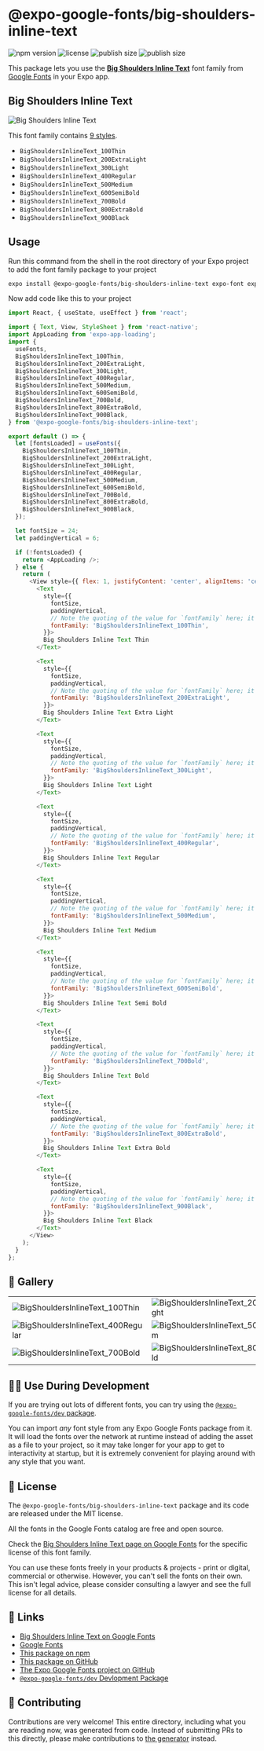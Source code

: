 # @expo-google-fonts/big-shoulders-inline-text

![npm version](https://flat.badgen.net/npm/v/@expo-google-fonts/big-shoulders-inline-text)
![license](https://flat.badgen.net/github/license/expo/google-fonts)
![publish size](https://flat.badgen.net/packagephobia/install/@expo-google-fonts/big-shoulders-inline-text)
![publish size](https://flat.badgen.net/packagephobia/publish/@expo-google-fonts/big-shoulders-inline-text)

This package lets you use the [**Big Shoulders Inline Text**](https://fonts.google.com/specimen/Big+Shoulders+Inline+Text) font family from [Google Fonts](https://fonts.google.com/) in your Expo app.

## Big Shoulders Inline Text

![Big Shoulders Inline Text](./font-family.png)

This font family contains [9 styles](#-gallery).

- `BigShouldersInlineText_100Thin`
- `BigShouldersInlineText_200ExtraLight`
- `BigShouldersInlineText_300Light`
- `BigShouldersInlineText_400Regular`
- `BigShouldersInlineText_500Medium`
- `BigShouldersInlineText_600SemiBold`
- `BigShouldersInlineText_700Bold`
- `BigShouldersInlineText_800ExtraBold`
- `BigShouldersInlineText_900Black`

## Usage

Run this command from the shell in the root directory of your Expo project to add the font family package to your project
```sh
expo install @expo-google-fonts/big-shoulders-inline-text expo-font expo-app-loading
```

Now add code like this to your project
```js
import React, { useState, useEffect } from 'react';

import { Text, View, StyleSheet } from 'react-native';
import AppLoading from 'expo-app-loading';
import {
  useFonts,
  BigShouldersInlineText_100Thin,
  BigShouldersInlineText_200ExtraLight,
  BigShouldersInlineText_300Light,
  BigShouldersInlineText_400Regular,
  BigShouldersInlineText_500Medium,
  BigShouldersInlineText_600SemiBold,
  BigShouldersInlineText_700Bold,
  BigShouldersInlineText_800ExtraBold,
  BigShouldersInlineText_900Black,
} from '@expo-google-fonts/big-shoulders-inline-text';

export default () => {
  let [fontsLoaded] = useFonts({
    BigShouldersInlineText_100Thin,
    BigShouldersInlineText_200ExtraLight,
    BigShouldersInlineText_300Light,
    BigShouldersInlineText_400Regular,
    BigShouldersInlineText_500Medium,
    BigShouldersInlineText_600SemiBold,
    BigShouldersInlineText_700Bold,
    BigShouldersInlineText_800ExtraBold,
    BigShouldersInlineText_900Black,
  });

  let fontSize = 24;
  let paddingVertical = 6;

  if (!fontsLoaded) {
    return <AppLoading />;
  } else {
    return (
      <View style={{ flex: 1, justifyContent: 'center', alignItems: 'center' }}>
        <Text
          style={{
            fontSize,
            paddingVertical,
            // Note the quoting of the value for `fontFamily` here; it expects a string!
            fontFamily: 'BigShouldersInlineText_100Thin',
          }}>
          Big Shoulders Inline Text Thin
        </Text>

        <Text
          style={{
            fontSize,
            paddingVertical,
            // Note the quoting of the value for `fontFamily` here; it expects a string!
            fontFamily: 'BigShouldersInlineText_200ExtraLight',
          }}>
          Big Shoulders Inline Text Extra Light
        </Text>

        <Text
          style={{
            fontSize,
            paddingVertical,
            // Note the quoting of the value for `fontFamily` here; it expects a string!
            fontFamily: 'BigShouldersInlineText_300Light',
          }}>
          Big Shoulders Inline Text Light
        </Text>

        <Text
          style={{
            fontSize,
            paddingVertical,
            // Note the quoting of the value for `fontFamily` here; it expects a string!
            fontFamily: 'BigShouldersInlineText_400Regular',
          }}>
          Big Shoulders Inline Text Regular
        </Text>

        <Text
          style={{
            fontSize,
            paddingVertical,
            // Note the quoting of the value for `fontFamily` here; it expects a string!
            fontFamily: 'BigShouldersInlineText_500Medium',
          }}>
          Big Shoulders Inline Text Medium
        </Text>

        <Text
          style={{
            fontSize,
            paddingVertical,
            // Note the quoting of the value for `fontFamily` here; it expects a string!
            fontFamily: 'BigShouldersInlineText_600SemiBold',
          }}>
          Big Shoulders Inline Text Semi Bold
        </Text>

        <Text
          style={{
            fontSize,
            paddingVertical,
            // Note the quoting of the value for `fontFamily` here; it expects a string!
            fontFamily: 'BigShouldersInlineText_700Bold',
          }}>
          Big Shoulders Inline Text Bold
        </Text>

        <Text
          style={{
            fontSize,
            paddingVertical,
            // Note the quoting of the value for `fontFamily` here; it expects a string!
            fontFamily: 'BigShouldersInlineText_800ExtraBold',
          }}>
          Big Shoulders Inline Text Extra Bold
        </Text>

        <Text
          style={{
            fontSize,
            paddingVertical,
            // Note the quoting of the value for `fontFamily` here; it expects a string!
            fontFamily: 'BigShouldersInlineText_900Black',
          }}>
          Big Shoulders Inline Text Black
        </Text>
      </View>
    );
  }
};

```

## 🔡 Gallery


||||
|-|-|-|
|![BigShouldersInlineText_100Thin](./BigShouldersInlineText_100Thin.ttf.png)|![BigShouldersInlineText_200ExtraLight](./BigShouldersInlineText_200ExtraLight.ttf.png)|![BigShouldersInlineText_300Light](./BigShouldersInlineText_300Light.ttf.png)||
|![BigShouldersInlineText_400Regular](./BigShouldersInlineText_400Regular.ttf.png)|![BigShouldersInlineText_500Medium](./BigShouldersInlineText_500Medium.ttf.png)|![BigShouldersInlineText_600SemiBold](./BigShouldersInlineText_600SemiBold.ttf.png)||
|![BigShouldersInlineText_700Bold](./BigShouldersInlineText_700Bold.ttf.png)|![BigShouldersInlineText_800ExtraBold](./BigShouldersInlineText_800ExtraBold.ttf.png)|![BigShouldersInlineText_900Black](./BigShouldersInlineText_900Black.ttf.png)||


## 👩‍💻 Use During Development

If you are trying out lots of different fonts, you can try using the [`@expo-google-fonts/dev` package](https://github.com/expo/google-fonts/tree/master/font-packages/dev#readme).

You can import *any* font style from any Expo Google Fonts package from it. It will load the fonts
over the network at runtime instead of adding the asset as a file to your project, so it may take longer
for your app to get to interactivity at startup, but it is extremely convenient
for playing around with any style that you want.

## 📖 License

The `@expo-google-fonts/big-shoulders-inline-text` package and its code are released under the MIT license.

All the fonts in the Google Fonts catalog are free and open source.

Check the [Big Shoulders Inline Text page on Google Fonts](https://fonts.google.com/specimen/Big+Shoulders+Inline+Text) for the specific license of this font family.

You can use these fonts freely in your products & projects - print or digital, commercial or otherwise. However, you can't sell the fonts on their own. This isn't legal advice, please consider consulting a lawyer and see the full license for all details.

## 🔗 Links

- [Big Shoulders Inline Text on Google Fonts](https://fonts.google.com/specimen/Big+Shoulders+Inline+Text)
- [Google Fonts](https://fonts.google.com/)
- [This package on npm](https://www.npmjs.com/package/@expo-google-fonts/big-shoulders-inline-text)
- [This package on GitHub](https://github.com/expo/google-fonts/tree/master/font-packages/big-shoulders-inline-text)
- [The Expo Google Fonts project on GitHub](https://github.com/expo/google-fonts)
- [`@expo-google-fonts/dev` Devlopment Package](https://github.com/expo/google-fonts/tree/master/font-packages/dev)

## 🤝 Contributing

Contributions are very welcome! This entire directory, including what you are reading now, was generated from code. Instead of submitting PRs to this directly, please make contributions to [the generator](https://github.com/expo/google-fonts/tree/master/packages/generator) instead.
